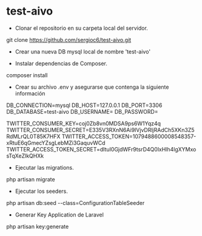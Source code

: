 # test-aivo


- Clonar el repositorio en su carpeta local del servidor.

git clone https://github.com/sergioc6/test-aivo.git

- Crear una nueva DB mysql local de nombre 'test-aivo'

- Instalar dependencias de Composer.

composer install

- Crear su archivo .env y asegurarse que contenga la siguiente información

DB_CONNECTION=mysql
DB_HOST=127.0.0.1
DB_PORT=3306
DB_DATABASE=test-aivo
DB_USERNAME=<your user>
DB_PASSWORD=<your pass>

TWITTER_CONSUMER_KEY=coj0Zb8vn0MDSA9ps6W1Yqz4q
TWITTER_CONSUMER_SECRET=E335V3RXnN6Ai9IVjvDRljRAdCh5XKn3Z5RdMLrQL0T85K7HFX
TWITTER_ACCESS_TOKEN=1079488600008548357-xRtuE6qGmecYZsgLebMZi3GaquvWCd
TWITTER_ACCESS_TOKEN_SECRET=dltuI0GjdWFr9tsrD4Q0lxHlh4lgXYMxosTqXeZlkQHXk


- Ejecutar las migrations.

php artisan migrate

- Ejecutar los seeders.

php artisan db:seed --class=ConfigurationTableSeeder

- Generar Key Application de Laravel

php artisan key:generate